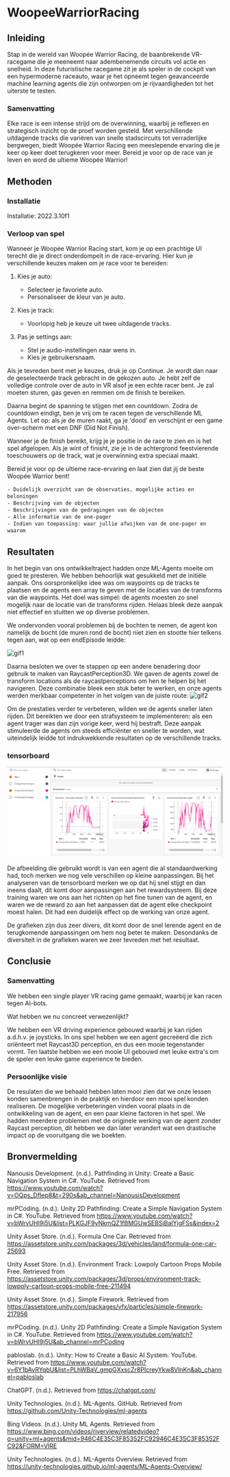 # WoopeeWarriorRacing

## Inleiding
Stap in de wereld van Woopée Warrior Racing, de baanbrekende VR-racegame die je meeneemt naar adembenemende circuits vol actie en snelheid. In deze futuristische racegame zit je als speler in de cockpit van een hypermoderne raceauto, waar je het opneemt tegen geavanceerde machine learning agents die zijn ontworpen om je rijvaardigheden tot het uiterste te testen.
### Samenvatting
Elke race is een intense strijd om de overwinning, waarbij je reflexen en strategisch inzicht op de proef worden gesteld. Met verschillende uitdagende tracks die variëren van snelle stadscircuits tot verraderlijke bergwegen, biedt Woopée Warrior Racing een meeslepende ervaring die je keer op keer doet terugkeren voor meer. Bereid je voor op de race van je leven en word de ultieme Woopée Warrior!

## Methoden

### Installatie

Installatie: 2022.3.10f1

### Verloop van spel
Wanneer je Woopée Warrior Racing start, kom je op een prachtige UI terecht die je direct onderdompelt in de race-ervaring. Hier kun je verschillende keuzes maken om je race voor te bereiden:

1) Kies je auto:
    - Selecteer je favoriete auto.
    - Personaliseer de kleur van je auto.

2) Kies je track:
    - Voorlopig heb je keuze uit twee uitdagende tracks.

3) Pas je settings aan:
    - Stel je audio-instellingen naar wens in.
    - Kies je gebruikersnaam.

Als je tevreden bent met je keuzes, druk je op Continue. Je wordt dan naar de geselecteerde track gebracht in de gekozen auto. Je hebt zelf de volledige controle over de auto in VR alsof je een echte racer bent. Je zal moeten sturen, gas geven en remmen om de finish te bereiken.

Daarna begint de spanning te stijgen met een countdown. Zodra de countdown eindigt, ben je vrij om te racen tegen de verschillende ML Agents. Let op: als je de muren raakt, ga je 'dood' en verschijnt er een game over-scherm met een DNF (Did Not Finish).

Wanneer je de finish bereikt, krijg je je positie in de race te zien en is het spel afgelopen. Als je wint of finisht, zie je in de achtergrond feestvierende toeschouwers op de track, wat je overwinning extra speciaal maakt.

Bereid je voor op de ultieme race-ervaring en laat zien dat jij de beste Woopée Warrior bent!

    - Duidelijk overzicht van de observaties, mogelijke acties en beloningen
    - Beschrijving van de objecten
    - Beschrijvingen van de gedragingen van de objecten
    - Alle informatie van de one-pager
    - Indien van toepassing: waar jullie afwijken van de one-pager en waarom

## Resultaten
In het begin van ons ontwikkeltraject hadden onze ML-Agents moeite om goed te presteren. We hebben behoorlijk wat gesukkeld met de initiële aanpak. Ons oorspronkelijke idee was om waypoints op de tracks te plaatsen en de agents een array te geven met de locaties van de transforms van die waypoints. Het doel was simpel: de agents moesten zo snel mogelijk naar de locatie van de transforms rijden. Helaas bleek deze aanpak niet effectief en stuitten we op diverse problemen.

We ondervonden vooral problemen bij de bochten te nemen, de agent kon namelijk de bocht (de muren rond de bocht) niet zien en stootte hier telkens tegen aan, wat op een endEpisode leidde:<br>
<!-- ![gif1](./scr/VR-vid1.gif) -->
![gif1](./scr/VR-Track-1.gif)

Daarna besloten we over te stappen op een andere benadering door gebruik te maken van RaycastPerception3D. We gaven de agents zowel de transform locations als de raycastperceptions om hen te helpen bij het navigeren. Deze combinatie bleek een stuk beter te werken, en onze agents werden merkbaar competenter in het volgen van de juiste route:
![gif2](./scr/VR-Track-2.gif)

Om de prestaties verder te verbeteren, wilden we de agents sneller laten rijden. Dit bereikten we door een strafsysteem te implementeren: als een agent trager was dan zijn vorige keer, werd hij bestraft. Deze aanpak stimuleerde de agents om steeds efficiënter en sneller te worden, wat uiteindelijk leidde tot indrukwekkende resultaten op de verschillende tracks.

### tensorboard

![tensboard_afbeelding](./scr/tensorboard.png)

De afbeelding die gebruikt wordt is van een agent die al standaardwerking had, toch merken we nog vele verschillen op kleine aanpassingen. Bij het analyseren van de tensorboard merken we op dat hij snel stijgt en dan ineens daalt, dit komt door aanpassingen aan het rewardsysteem. Bij deze training waren we ons aan het richten op het fine tunen van de agent, en waren we de reward zo aan het aanpassen dat de agent elke checkpoint moest halen. Dit had een duidelijk effect op de werking van onze agent.

De grafieken zijn dus zeer divers, dit komt door de snel lerende agent en de terugkomende aanpassingen om hem nog beter te maken. Desondanks de diversiteit in de grafieken waren we zeer tevreden met het resultaat.

## Conclusie

### Samenvatting

We hebben een single player VR racing game gemaakt, waarbij je kan racen tegen AI-bots.

Wat hebben we nu concreet verwezenlijkt?

We hebben een VR driving experience gebouwd waarbij je kan rijden a.d.h.v. je joysticks. In ons spel hebben we een agent gecreëerd die zich oriënteert met Raycast3D perception, en dus een mooie tegenstander vormt. Ten laatste hebben we een mooie UI gebouwd met leuke extra's om de speler een leuke game experience te bieden.

### Persoonlijke visie

De resulaten die we behaald hebben laten mooi zien dat we onze lessen konden samenbrengen in de praktijk en hierdoor een mooi spel konden realiseren. De mogelijke verbeteringen vinden vooral plaats in de ontwikkeling van de agent, en een paar kleine factoren in het spel. We hadden meerdere problemen met de originele werking van de agent zonder Raycast perception, dit hebben we dan later verandert wat een drastische impact op de vooruitgang die we boekten. 

## Bronvermelding

Nanousis Development. (n.d.). Pathfinding in Unity: Create a Basic Navigation System in C#. YouTube. Retrieved from https://www.youtube.com/watch?v=OQps_DfIep8&t=290s&ab_channel=NanousisDevelopment

mrPCoding. (n.d.). Unity 2D Pathfinding: Create a Simple Navigation System in C#. YouTube. Retrieved from https://www.youtube.com/watch?v=bWrvUHI9j5U&list=PLKGJF9yNkmQZ1fBMGUwSEBSjBaIYjgFSs&index=2

Unity Asset Store. (n.d.). Formula One Car. Retrieved from https://assetstore.unity.com/packages/3d/vehicles/land/formula-one-car-25693

Unity Asset Store. (n.d.). Environment Track: Lowpoly Cartoon Props Mobile Free. Retrieved from https://assetstore.unity.com/packages/3d/props/environment-track-lowpoly-cartoon-props-mobile-free-211494

Unity Asset Store. (n.d.). Simple Firework. Retrieved from https://assetstore.unity.com/packages/vfx/particles/simple-firework-217956

mrPCoding. (n.d.). Unity 2D Pathfinding: Create a Simple Navigation System in C#. YouTube. Retrieved from https://www.youtube.com/watch?v=bWrvUHI9j5U&ab_channel=mrPCoding

pabloslab. (n.d.). Unity: How to Create a Basic AI System. YouTube. Retrieved from https://www.youtube.com/watch?v=6Y1bAvRYqbU&list=PLhWBaV_gmpGXxscZr8PIcreyYkw8VlnKn&ab_channel=pabloslab

ChatGPT. (n.d.). Retrieved from https://chatgpt.com/

Unity Technologies. (n.d.). ML-Agents. GitHub. Retrieved from https://github.com/Unity-Technologies/ml-agents

Bing Videos. (n.d.). Unity ML Agents. Retrieved from https://www.bing.com/videos/riverview/relatedvideo?q=unity+ml+agents&mid=946C4E35C3F85352FC92946C4E35C3F85352FC92&FORM=VIRE

Unity Technologies. (n.d.). ML-Agents Overview. Retrieved from https://unity-technologies.github.io/ml-agents/ML-Agents-Overview/

